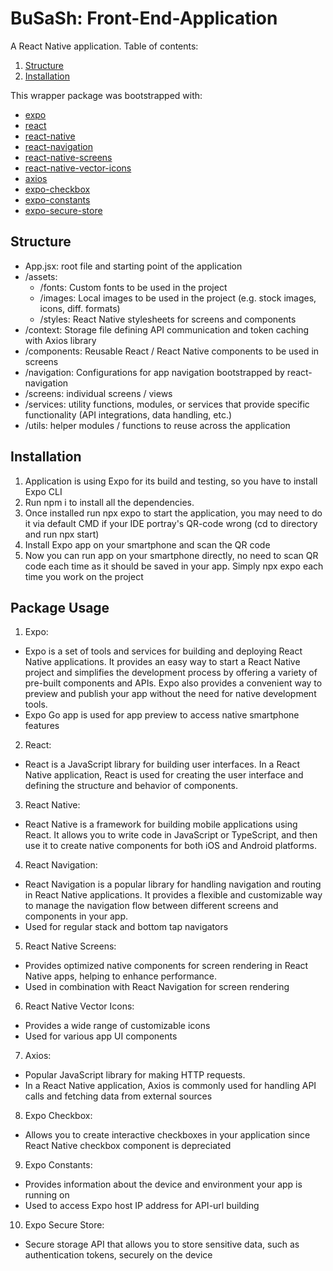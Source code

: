 # BuSaSh: Front-End-Application
A React Native application. Table of contents:
1. [Structure](#structure)
2. [Installation](#installation)

This wrapper package was bootstrapped with:
- [expo](https://docs.expo.dev/)
- [react](https://react.dev/learn)
- [react-native](https://reactnative.dev/docs/getting-started)
- [react-navigation](https://reactnavigation.org/docs/getting-started)
- [react-native-screens](https://reactnavigation.org/docs/getting-started)
- [react-native-vector-icons](https://reactnavigation.org/docs/getting-started)
- [axios](https://github.com/axios/axios)
- [expo-checkbox](https://docs.expo.dev/versions/latest/sdk/checkbox/)
- [expo-constants](https://docs.expo.dev/versions/latest/sdk/constants/)
- [expo-secure-store](https://docs.expo.dev/versions/latest/sdk/securestore/)

## Structure
- App.jsx:  root file and starting point of the application
- /assets:
  - /fonts:  Custom fonts to be used in the project
  - /images: Local images to be used in the project (e.g. stock images, icons, diff. formats)
  - /styles: React Native stylesheets for screens and components
- /context: Storage file defining API communication and token caching with Axios library
- /components: Reusable React / React Native components to be used in screens
- /navigation: Configurations for app navigation bootstrapped by react-navigation
- /screens: individual screens / views
- /services: utility functions, modules, or services that provide specific functionality (API integrations, data handling, etc.)
- /utils: helper modules / functions to reuse across the application

## Installation
1. Application is using Expo for its build and testing, so you have to install Expo CLI
2. Run npm i to install all the dependencies.
3. Once installed run npx expo to start the application, you may need to do it via default CMD if your IDE portray's QR-code wrong (cd to directory and run npx start)
4. Install Expo app on your smartphone and scan the QR code
5. Now you can run app on your smartphone directly, no need to scan QR code each time as it should be saved in your app. Simply npx expo each time you work on the project

## Package Usage
1. Expo: 
- Expo is a set of tools and services for building and deploying React Native applications. It provides an easy way to start a React Native project and simplifies the development process by offering a variety of pre-built components and APIs. Expo also provides a convenient way to preview and publish your app without the need for native development tools.
- Expo Go app is used for app preview to access native smartphone features
2. React: 
- React is a JavaScript library for building user interfaces. In a React Native application, React is used for creating the user interface and defining the structure and behavior of components.
3. React Native:
- React Native is a framework for building mobile applications using React. It allows you to write code in JavaScript or TypeScript, and then use it to create native components for both iOS and Android platforms.
4. React Navigation:
- React Navigation is a popular library for handling navigation and routing in React Native applications. It provides a flexible and customizable way to manage the navigation flow between different screens and components in your app.
- Used for regular stack and bottom tap navigators
5. React Native Screens:
- Provides optimized native components for screen rendering in React Native apps, helping to enhance performance.
- Used in combination with React Navigation for screen rendering
6. React Native Vector Icons:
- Provides a wide range of customizable icons
- Used for various app UI components
7. Axios:
- Popular JavaScript library for making HTTP requests. 
- In a React Native application, Axios is commonly used for handling API calls and fetching data from external sources
8. Expo Checkbox:
- Allows you to create interactive checkboxes in your application since React Native checkbox component is depreciated
9. Expo Constants:
- Provides information about the device and environment your app is running on
- Used to access Expo host IP address for API-url building
10. Expo Secure Store:
- Secure storage API that allows you to store sensitive data, such as authentication tokens, securely on the device
